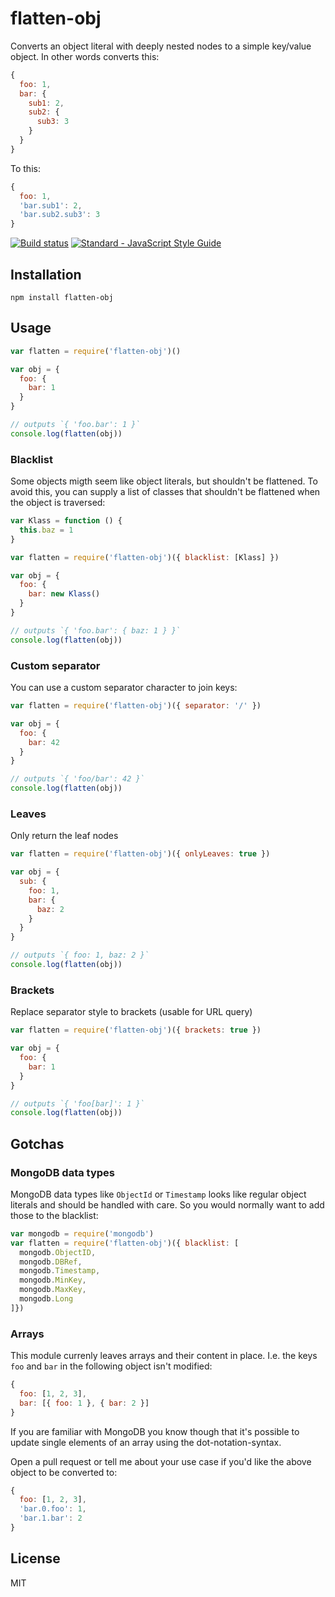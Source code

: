# flatten-obj

Converts an object literal with deeply nested nodes to a simple
key/value object. In other words converts this:

```js
{
  foo: 1,
  bar: {
    sub1: 2,
    sub2: {
      sub3: 3
    }
  }
}
```

To this:

```js
{
  foo: 1,
  'bar.sub1': 2,
  'bar.sub2.sub3': 3
}
```

[![Build status](https://travis-ci.org/watson/flatten-obj.svg?branch=master)](https://travis-ci.org/watson/flatten-obj)
[![Standard - JavaScript Style Guide](https://img.shields.io/badge/code%20style-standard-brightgreen.svg?style=flat)](https://github.com/feross/standard)

## Installation

```
npm install flatten-obj
```

## Usage

```js
var flatten = require('flatten-obj')()

var obj = {
  foo: {
    bar: 1
  }
}

// outputs `{ 'foo.bar': 1 }`
console.log(flatten(obj))
```

### Blacklist

Some objects migth seem like object literals, but shouldn't be
flattened. To avoid this, you can supply a list of classes that
shouldn't be flattened when the object is traversed:

```js
var Klass = function () {
  this.baz = 1
}

var flatten = require('flatten-obj')({ blacklist: [Klass] })

var obj = {
  foo: {
    bar: new Klass()
  }
}

// outputs `{ 'foo.bar': { baz: 1 } }`
console.log(flatten(obj))
```

### Custom separator

You can use a custom separator character to join keys:

```js
var flatten = require('flatten-obj')({ separator: '/' })

var obj = {
  foo: {
    bar: 42
  }
}

// outputs `{ 'foo/bar': 42 }`
console.log(flatten(obj))
```

### Leaves

Only return the leaf nodes

```js
var flatten = require('flatten-obj')({ onlyLeaves: true })

var obj = {
  sub: {
    foo: 1,
    bar: {
      baz: 2
    }
  }
}

// outputs `{ foo: 1, baz: 2 }`
console.log(flatten(obj))
```

### Brackets

Replace separator style to brackets (usable for URL query)

```js
var flatten = require('flatten-obj')({ brackets: true })

var obj = {
  foo: {
    bar: 1
  }
}

// outputs `{ 'foo[bar]': 1 }`
console.log(flatten(obj))
```

## Gotchas

### MongoDB data types

MongoDB data types like `ObjectId` or `Timestamp` looks like regular
object literals and should be handled with care. So you would normally
want to add those to the blacklist:

```js
var mongodb = require('mongodb')
var flatten = require('flatten-obj')({ blacklist: [
  mongodb.ObjectID,
  mongodb.DBRef,
  mongodb.Timestamp,
  mongodb.MinKey,
  mongodb.MaxKey,
  mongodb.Long
]})
```

### Arrays

This module currenly leaves arrays and their content in place. I.e. the
keys `foo` and `bar` in the following object isn't modified:

```js
{
  foo: [1, 2, 3],
  bar: [{ foo: 1 }, { bar: 2 }]
}
```

If you are familiar with MongoDB you know though that it's possible to
update single elements of an array using the dot-notation-syntax.

Open a pull request or tell me about your use case if you'd like the
above object to be converted to:

```js
{
  foo: [1, 2, 3],
  'bar.0.foo': 1,
  'bar.1.bar': 2
}
```

## License

MIT
